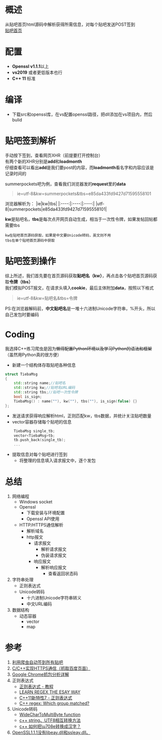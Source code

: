 # 概述
从贴吧首页html源码中解析获得所需信息，对每个贴吧发送POST签到  
[贴吧首页](https://tieba.baidu.com/)

# 配置
* **Openssl v1.1.1**以上
* **vs2019** 或者更低版本也行
* **C++ 11** 标准

# 编译
* 下载src和openssl库，在vs配置openssl路径，把dll添加在vs项目内，然后bulid

# 贴吧签到解析
手动按下签到，查看网页XHR（前提要打开控制台）  
有两个新的XHR分别是**add**和**loadmonth**  
仔细查看可以看出**add**是我们要post的内容，而**loadmonth**看名字和内容应该是记录时间的

summerpockets吧为例，查看我们浏览器发的**request**里的**data**

> ie=utf-8&kw=summerpockets&tbs=e85da433fd9427d71595558101

浏览器解析为：
|ie|kw|tbs|
|:----:|:----:|:----:|
|utf-8|summerpockets|e85da433fd9427d71595558101|

**kw**是贴吧名，**tbs**是每次点开网页自动生成，相当于一次性令牌，如果发帖回帖都需要tbs

`kw在贴吧首页源码获取，如果是中文要Unicode转码，英文则不用`  
`tbs在单个贴吧首页源码中获取`

# 贴吧签到操作

综上所述，我们首先要在首页源码获取**贴吧名（kw）**，再点击各个贴吧首页源码获取**令牌（tbs）**  
我们模拟POST报文，在请求头填入**cookie**，最后主体附加**data**，按照以下格式  
> ie=utf-8&kw=贴吧名&tbs=令牌  

PS:在浏览器解码前，**中文贴吧名**是一堆十六进制Unicode字符串，%开头，所以自己发包时要编码

# Coding
我选择C++练习爬虫是因为~~懒得配置Python环境以及学习Python的语法和框架~~（虽然用Python真的很方便）  
* 新建一个结构体存取贴吧各种信息
```C++
struct TiebaMsg
{
    std::string name;//贴吧名
    std::string kw;//贴吧名URL编码
    std::string tbs;//贴吧一次性令牌
    bool is_sign;
    TiebaMsg() : name(""), kw(""), tbs(""), is_sign(false) {}
};
```
* 发送请求获得响应解析html，正则匹配kw，tbs数据，并统计关注贴吧数量  
* vector容器存储每个贴吧的信息 
```C++
    TiebaMsg single_tb;
    vector<TiebaMsg>tb;
    tb.push_back(single_tb);
    ...
``` 
* 提取信息对每个贴吧进行签到  
    * 将整理的信息填入请求报文中，逐个发包

# 总结
1. 网络编程
    * Windows socket
    * Openssl
        * 下载安装与环境配置
        * Openssl API使用
    * HTTP/HTTPS通信解析
        * 解析域名
        * http报文
            * 请求报文
                * 解析请求报文
                * 伪装请求报文
            * 响应报文
                * 解析响应报文
                    * 查看返回状态码
2. 字符串处理
    * 正则表达式
    * Unicode转码
        * 十六进制Unicode字符串转义
        * 中文URL编码
3. 数据结构
    * 动态容器
        * vector
        * map

# 参考
1. [利用爬虫自动签到所有贴吧](https://zhuanlan.zhihu.com/p/46137712)  
3. [C/C++实现HTTPS通信（抓取百度页面）](https://blog.csdn.net/ZRXSLYG/article/details/81395640)
4. [Google Chrome抓包分析详解](https://www.jianshu.com/p/f7a94bc5f67c?utm_campaign=maleskine&utm_content=note&utm_medium=seo_notes&utm_source=recommendation)
5. 正则表达式
    * [正则表达式 - 教程](https://www.runoob.com/regexp/regexp-tutorial.html)
    * [LEARN REGEX THE ESAY WAY](https://github.com/ziishaned/learn-regex/blob/master/translations/README-cn.md#27-%E8%BD%AC%E7%A0%81%E7%89%B9%E6%AE%8A%E5%AD%97%E7%AC%A6)
    * [C++11新特性7 - 正则表达式](https://zhuanlan.zhihu.com/p/112219748)
    * [C++ regex: Which group matched?](https://stackoverflow.com/questions/44949784/c-regex-which-group-matched)
6. Unicode转码
    * [WideCharToMultiByte function](https://docs.microsoft.com/en-us/windows/win32/api/stringapiset/nf-stringapiset-widechartomultibyte)
    * [c++ string、UTF8相互转换方法](https://blog.csdn.net/yinshi_blog/article/details/6731809)
    * [c++ 如何把\\u708e转换成汉字？](https://zhidao.baidu.com/question/2080606348101358108.html)
7. [OpenSSL1.1.1没有libeay.dll和ssleay.dll。](https://blog.csdn.net/iMatt/article/details/93321601)
